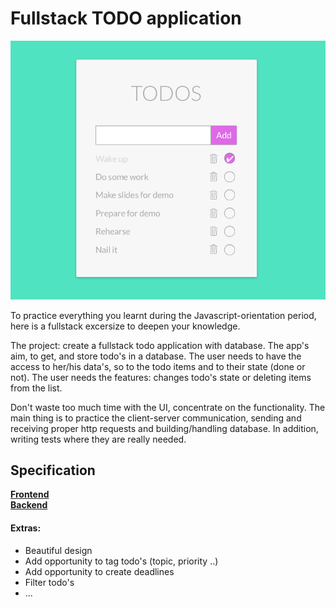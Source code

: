 # Fullstack TODO application

![Todo mockup](todo-mockup.png)

To practice everything you learnt during the Javascript-orientation period, here is a fullstack excersize to deepen your knowledge.

The project: create a fullstack todo application with database. The app's aim, to get, and store todo's in a database. The user needs to have the access to her/his data's, so to the todo items and to their state (done or not). The user needs the features: changes todo's state or deleting items from the list.

Don't waste too much time with the UI, concentrate on the functionality. The main thing is to practice the client-server communication, sending and receiving proper http requests and building/handling database. In addition, writing tests where they are really needed.

## Specification     
[**Frontend**](todo-frontend.md)  
[**Backend**](todo-backend.md)  

#### Extras:
 -  Beautiful design
 -  Add opportunity to tag todo's (topic, priority ..)
 -  Add opportunity to create deadlines
 -  Filter todo's
 -  ...
